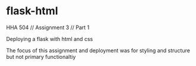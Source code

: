 # flask-html

HHA 504 // Assignment 3 // Part 1 

Deploying a flask with html and css 

The focus of this assignment and deployment was for styling and structure but not primary functionaltiy
